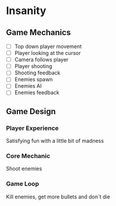 # Insanity

## Game Mechanics
- [ ] Top down player movement
- [ ] Player looking at the cursor
- [ ] Camera follows player
- [ ] Player shooting
- [ ] Shooting feedback
- [ ] Enemies spawn
- [ ] Enemies AI
- [ ] Enemies feedback

## Game Design

### Player Experience
Satisfying fun with a little bit of madness

### Core Mechanic
Shoot enemies

### Game Loop
Kill enemies, get more bullets and don´t die